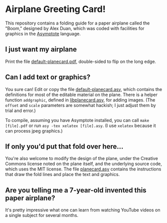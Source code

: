 # Airplane Greeting Card!

This repository contains a folding guide for a paper airplane called the "Boom,"
designed by Alex Duan, which was coded with facilities for graphics in the
[Asymptote](https://asymptote.sourceforge.io/) language.

## I just want my airplane

Print the file [default-planecard.pdf](default-planecard.pdf), double-sided to
flip on the long edge.

## Can I add text or graphics?

You sure can! Edit or copy the file
[default-planecard.asy](default-planecard.asy), which contains the definitions
for most of the editable material on the plane. There is a helper function
`addgraphic`, defined in [libplanecard.asy](libplanecard.asy), for adding
images. (The `offset` and `scale` parameters are somewhat hackish; I just adjust
them by trial and error.)

To compile, assuming you have Asymptote installed, you can call `make
[file].pdf` or run `asy -tex xelatex [file].asy`. (I use `xelatex` because it
can process jpeg graphics.)

## If only you'd put that fold over here...

You're also welcome to modify the design of the plane, under the Creative
Commons license noted on the plane itself, and the underlying source code, which
uses the MIT license. The file [planecard.asy](planecard.asy) contains the
instructions that draw the fold lines and place the text and graphics.

## Are you telling me a 7-year-old invented this paper airplane?

It's pretty impressive what one can learn from watching YouTube videos on a
single subject for several months.


